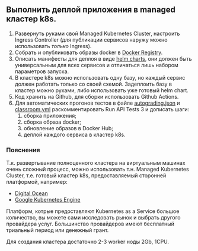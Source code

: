 ## Выполнить деплой приложения в managed кластер k8s.

1. Развернуть руками свой Managed Kubernetes Cluster, настроить Ingress Controller (для публикации сервисов наружу можно
   использовать _только_ Ingress).
1. Собрать и опубликовать образы docker в [Docker Registry](https://hub.docker.com/).
1. Описать манифесты для деплоя в виде [helm charts](https://helm.sh/docs/topics/charts/), они должен быть универсальным
   для всех сервисов и отличаться лишь набором параметров запуска.
1. В кластере k8s можно использовать одну базу, но каждый сервис должен работать только со своей схемой. Задеплоить базу
   в кластер можно руками, либо использовать уже готовый helm chart.
1. Код хранить на Github, для сборки использовать Github Actions.
1. Для автоматических прогонов тестов в файле [autograding.json](.github/classroom/autograding.json)
   и [classroom.yml](.github/workflows/classroom.yml) 
   раскомментировать Run API Tests 3
   и дописать шаги:
    1. сборка приложения;
    2. сборка образа docker;
    3. обновление образов в Docker Hub;
    4. деплой каждого сервиса в кластер k8s.

### Пояснения

Т.к. развертывание полноценного кластера на виртуальным машинах очень сложный процесс, можно использовать т.н. Managed
Kubernetes Cluster, т.е. готовый кластер k8s, предоставляемый сторонней платформой, например:

* [Digital Ocean](https://www.digitalocean.com/products/kubernetes/)
* [Google Kubernetes Engine](https://cloud.google.com/kubernetes-engine)

Платформ, котрые предоставляют Kubernetes as a Service большое количество, вы можете сами исследовать рынок и выбрать
другого провайдера услуг. Большинство провайдеров имеют бесплатный триальный период или денежный грант.

Для создания кластера достаточно 2-3 worker ноды 2Gb, 1CPU.
